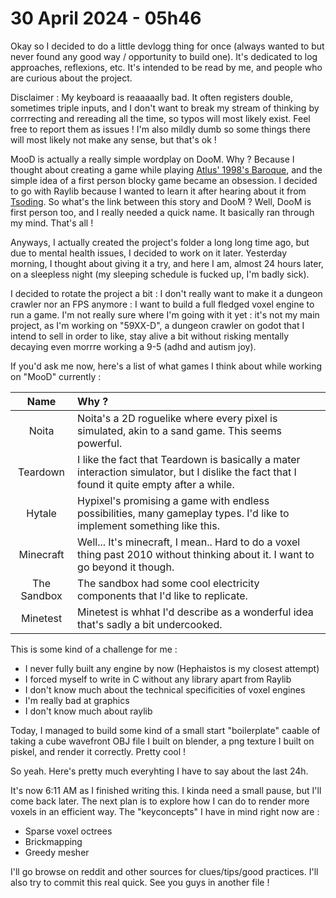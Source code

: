 # 30 April 2024 - 05h46

Okay so I decided to do a little devlogg thing for once (always wanted to but never found any good way / opportunity to build one). It's dedicated to log approaches, reflexions, etc. It's intended to be read by me, and people who are curious about the project.

Disclaimer : My keyboard is reaaaaally bad. It often registers double, sometimes triple inputs, and I don't want to break my stream of thinking by corrrecting and rereading all the time, so typos will most likely exist. Feel free to report them as issues ! I'm also mildly dumb so some things there will most likely not make any sense, but that's ok !

MooD is actually a really simple wordplay on DooM. Why ? Because I thought about creating a game while playing [Atlus' 1998's Baroque](https://en.wikipedia.org/wiki/Baroque_(video_game)), and the simple idea of a first person blocky game became an obsession. I decided to go with Raylib because I wanted to learn it after hearing about it from [Tsoding](https://www.youtube.com/c/Tsoding).
So what's the link between this story and DooM ? Well, DooM is first person too, and I really needed a quick name. It basically ran through my mind. That's all !

Anyways, I actually created the project's folder a long long time ago, but due to mental health issues, I decided to work on it later. Yesterday morning, I thought about giving it a try, and here I am, almost 24 hours later, on a sleepless night (my sleeping schedule is fucked up, I'm badly sick).

I decided to rotate the project a bit : I don't really want to make it a dungeon crawler nor an FPS anymore : I want to build a full fledged voxel engine to run a game. I'm not really sure where I'm going with it yet : it's not my main project, as I'm working on "59XX-D", a dungeon crawler on godot that I intend to sell in order to like, stay alive a bit without risking mentally decaying even morrre working a 9-5 (adhd and autism joy).

If you'd ask me now, here's a list of what games I think about while working on "MooD" currently :

|     Name    | Why ?                                                                                                                                       |
|:-----------:|:--------------------------------------------------------------------------------------------------------------------------------------------|
|    Noita    | Noita's a 2D roguelike where every pixel is simulated, akin to a sand game. This seems powerful.                                            |
|   Teardown  | I like the fact that Teardown is basically a mater interaction simulator, but I dislike the fact that I found it quite empty after a while. |
|    Hytale   | Hypixel's promising a game with endless possibilities, many gameplay types. I'd like to implement something like this.                      |
|  Minecraft  | Well... It's minecraft, I mean.. Hard to do a voxel thing past 2010 without thinking about it. I want to go beyond it though.               |
| The Sandbox | The sandbox had some cool electricity components that I'd like to replicate.                                                                |
|   Minetest  | Minetest is whhat I'd describe as a wonderful idea that's sadly a bit undercooked.                                                          |

This is some kind of a challenge for me :

- I never fully built any engine by now (Hephaistos is my closest attempt)
- I forced myself to write in C without any library apart from Raylib
- I don't know much about the technical specificities of voxel engines
- I'm really bad at graphics
- I don't know much about raylib

Today, I managed to build some kind of a small start "boilerplate" caable of taking a cube wavefront OBJ file I built on blender, a png texture I built on piskel, and render it correctly. Pretty cool !

So yeah. Here's pretty much everyhting I have to say about the last 24h.

It's now 6:11 AM as I finished writing this. I kinda need a small pause, but I'll come back later. The next plan is to explore how I can do to render more voxels in an efficient way. The "keyconcepts" I have in mind right now are :

- Sparse voxel octrees
- Brickmapping
- Greedy mesher

I'll go browse on reddit and other sources for clues/tips/good practices. I'll also try to commit this real quick. See you guys in another file !
